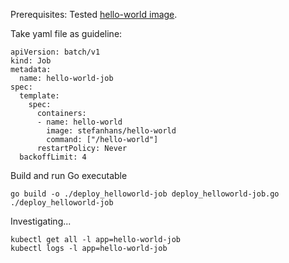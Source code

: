 Prerequisites: Tested [hello-world image](../../Images/hello-world).

Take yaml file as guideline:

    apiVersion: batch/v1
    kind: Job
    metadata:
      name: hello-world-job
    spec:
      template:
        spec:
          containers:
          - name: hello-world
            image: stefanhans/hello-world
            command: ["/hello-world"]
          restartPolicy: Never
      backoffLimit: 4


Build and run Go executable

    go build -o ./deploy_helloworld-job deploy_helloworld-job.go
    ./deploy_helloworld-job
    
Investigating...

    kubectl get all -l app=hello-world-job
    kubectl logs -l app=hello-world-job
